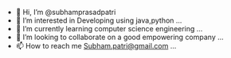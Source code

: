 - 👋 Hi, I’m @subhamprasadpatri
- 👀 I’m interested in Developing using java,python ...
- 🌱 I’m currently learning computer science engineering ...
- 💞️ I’m looking to collaborate on a good empowering company ...
- 📫 How to reach me Subham.patri@gmail.com ...

<!---
subhamprasadpatri/subhamprasadpatri is a ✨ special ✨ repository because its `README.md` (this file) appears on your GitHub profile.
You can click the Preview link to take a look at your changes.
--->
